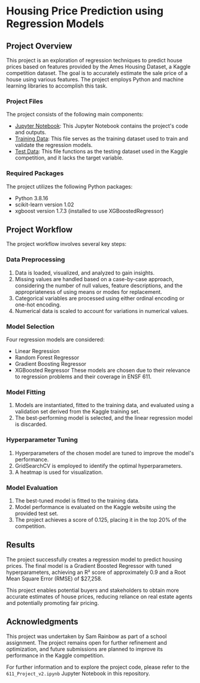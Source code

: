 # Housing Price Prediction using Regression Models

## Project Overview

This project is an exploration of regression techniques to predict house prices based on features provided by the Ames Housing Dataset, a Kaggle competition dataset. The goal is to accurately estimate the sale price of a house using various features. The project employs Python and machine learning libraries to accomplish this task.

### Project Files

The project consists of the following main components:

- [Jupyter Notebook](611_Project_v2.ipynb): This Jupyter Notebook contains the project's code and outputs.
- [Training Data](train.csv): This file serves as the training dataset used to train and validate the regression models.
- [Test Data](test.csv): This file functions as the testing dataset used in the Kaggle competition, and it lacks the target variable.

### Required Packages

The project utilizes the following Python packages:

- Python 3.8.16
- scikit-learn version 1.02
- xgboost version 1.7.3 (installed to use XGBoostedRegressor)

## Project Workflow

The project workflow involves several key steps:

### Data Preprocessing

1. Data is loaded, visualized, and analyzed to gain insights.
2. Missing values are handled based on a case-by-case approach, considering the number of null values, feature descriptions, and the appropriateness of using means or modes for replacement.
3. Categorical variables are processed using either ordinal encoding or one-hot encoding.
4. Numerical data is scaled to account for variations in numerical values.

### Model Selection

Four regression models are considered:
- Linear Regression
- Random Forest Regressor
- Gradient Boosting Regressor
- XGBoosted Regressor
These models are chosen due to their relevance to regression problems and their coverage in ENSF 611.

### Model Fitting

1. Models are instantiated, fitted to the training data, and evaluated using a validation set derived from the Kaggle training set.
2. The best-performing model is selected, and the linear regression model is discarded.

### Hyperparameter Tuning

1. Hyperparameters of the chosen model are tuned to improve the model's performance.
2. GridSearchCV is employed to identify the optimal hyperparameters.
3. A heatmap is used for visualization.

### Model Evaluation

1. The best-tuned model is fitted to the training data.
2. Model performance is evaluated on the Kaggle website using the provided test set.
3. The project achieves a score of 0.125, placing it in the top 20% of the competition.

## Results

The project successfully creates a regression model to predict housing prices. The final model is a Gradient Boosted Regressor with tuned hyperparameters, achieving an R² score of approximately 0.9 and a Root Mean Square Error (RMSE) of $27,258.

This project enables potential buyers and stakeholders to obtain more accurate estimates of house prices, reducing reliance on real estate agents and potentially promoting fair pricing.

## Acknowledgments

This project was undertaken by Sam Rainbow as part of a school assignment. The project remains open for further refinement and optimization, and future submissions are planned to improve its performance in the Kaggle competition.

For further information and to explore the project code, please refer to the `611_Project_v2.ipynb` Jupyter Notebook in this repository.
